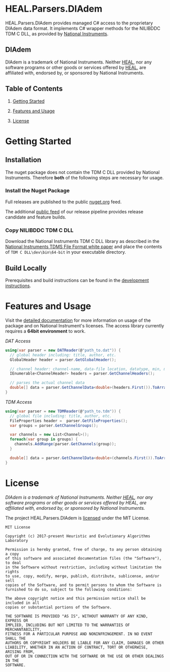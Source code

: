 # HEAL.Parsers.DIAdem
HEAL.Parsers.DIAdem provides managed C# access to the proprietary DIAdem data format. It implements C# wrapper methods for the NILIBDDC TDM C DLL, as provided by [National Instruments](https://www.ni.com/). 

## DIAdem
DIAdem is a trademark of National Instruments. Neither [HEAL](https://heal.heuristiclab.com/), nor any software programs or other goods or services offered by [HEAL](https://heal.heuristiclab.com/), are affiliated with, endorsed by, or sponsored by National Instruments.

## Table of Contents
1. [Getting Started](#getting-started)

1. [Features and Usage](#features-and-usage)

1. [License](#license)

# Getting Started

## Installation
The nuget package does not contain the TDM C DLL provided by National Instruments. Therefore **both** of the following steps are necessary for usage. 

### Install the Nuget Package
Full releases are published to the public [nuget.org]() feed.

The additional [public feed]() of our release pipeline provides release candidate and feature builds.

### Copy NILIBDDC TDM C DLL
Download the National Instruments TDM C DLL library as described in the [National Instruments TDMS File Format white paper](http://www.ni.com/white-paper/3727/en/#toc4) and place the contents of `TDM C DLL\dev\bin\64-bit` in your executable directory. 

## Build Locally

Prerequisites and build instructions can be found in the [development instructions](docs/development.md).

# Features and Usage
Visit the [detailed documentation](docs/HEAL.Domain.DataAccess.DIAdem.md) for more information on usage of the package and on National Instrument's licenses. The access library currently requires a **64bit environment** to work.

*DAT Access*
```C#
using(var parser = new DATReader(@"path_to.dat")) {
  // global header including: title, author, etc.
  GlobalHeader header = parser.GetGlobalHeader();

  // channel header: channel-name, data-file location, datatype, min, max
  IEnumerable<ChannelHeader> headers = parser.GetChannelHeaders();

  // parses the actual channel data
  double[] data = parser.GetChannelData<double>(headers.First()).ToArray();
}
```

*TDM Access*
```C#
using(var parser = new TDMReader(@"path_to.tdm")) {
  // global file including: title, author, etc.
  FileProperties header =  parser.GetFileProperties();
  var groups = parser.GetChannelGroups();

  var channels = new List<Channel>();
  foreach(var group in groups) {
    channels.AddRange(parser.GetChannels(group));
  }

  double[] data = parser.GetChannelData<double>(channels.First()).ToArray();
}
```
# License 
*DIAdem is a trademark of National Instruments. Neither [HEAL](https://heal.heuristiclab.com/), nor any software programs or other goods or services offered by HEAL, are affiliated with, endorsed by, or sponsored by National Instruments.*

The project HEAL.Parsers.DIAdem is [licensed](LICENSE.txt) under the MIT License.

```
MIT License

Copyright (c) 2017-present Heuristic and Evolutionary Algorithms Laboratory

Permission is hereby granted, free of charge, to any person obtaining a copy
of this software and associated documentation files (the "Software"), to deal
in the Software without restriction, including without limitation the rights
to use, copy, modify, merge, publish, distribute, sublicense, and/or sell
copies of the Software, and to permit persons to whom the Software is
furnished to do so, subject to the following conditions:

The above copyright notice and this permission notice shall be included in all
copies or substantial portions of the Software.

THE SOFTWARE IS PROVIDED "AS IS", WITHOUT WARRANTY OF ANY KIND, EXPRESS OR
IMPLIED, INCLUDING BUT NOT LIMITED TO THE WARRANTIES OF MERCHANTABILITY,
FITNESS FOR A PARTICULAR PURPOSE AND NONINFRINGEMENT. IN NO EVENT SHALL THE
AUTHORS OR COPYRIGHT HOLDERS BE LIABLE FOR ANY CLAIM, DAMAGES OR OTHER
LIABILITY, WHETHER IN AN ACTION OF CONTRACT, TORT OR OTHERWISE, ARISING FROM,
OUT OF OR IN CONNECTION WITH THE SOFTWARE OR THE USE OR OTHER DEALINGS IN THE
SOFTWARE.
```
